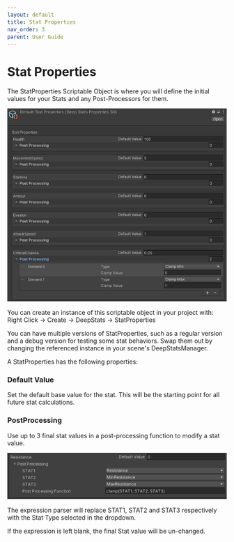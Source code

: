 ```yaml
---
layout: default
title: Stat Properties
nav_order: 3
parent: User Guide
---
```


# Stat Properties

The StatProperties Scriptable Object is where you will define the initial values for your Stats and any Post-Processors for them.

![example properties](../images/statProperties.jpg)

You can create an instance of this scriptable object in your project with:\
Right Click -> Create -> DeepStats -> StatProperties

You can have multiple versions of StatProperties, such as a regular version and a debug version for testing some stat behaviors. Swap them out by changing the referenced instance in your scene's DeepStatsManager.

A StatProperties has the following properties:

### Default Value
Set the default base value for the stat. This will be the starting point for all future stat calculations.

### PostProcessing
Use up to 3 final stat values in a post-processing function to modify a stat value.

![example function](../images/function.jpg)

The expression parser will replace STAT1, STAT2 and STAT3 respectively with the Stat Type selected in the dropdown.

If the expression is left blank, the final Stat value will be un-changed.